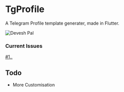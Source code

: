 # TgProfile
A Telegram Profile template generater, made in Flutter.

![Devesh Pal](https://imgwhale.xyz/2l6221l4wb42sj)

### Current Issues
[#1](https://imgwhale.xyz/2l6221l4wb9hd7)[..](https://github.com/flutter/flutter/issues/75316)

## Todo
- More Customisation